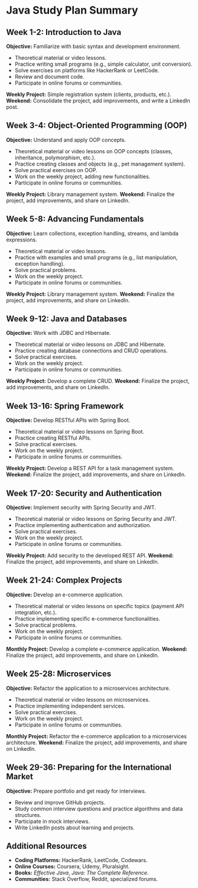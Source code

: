 # Java Study Plan Summary

## Week 1-2: Introduction to Java
**Objective:** Familiarize with basic syntax and development environment.
- Theoretical material or video lessons.
- Practice writing small programs (e.g., simple calculator, unit conversion).
- Solve exercises on platforms like HackerRank or LeetCode.
- Review and document code.
- Participate in online forums or communities.

**Weekly Project:** Simple registration system (clients, products, etc.).
**Weekend:** Consolidate the project, add improvements, and write a LinkedIn post.

## Week 3-4: Object-Oriented Programming (OOP)
**Objective:** Understand and apply OOP concepts.
- Theoretical material or video lessons on OOP concepts (classes, inheritance, polymorphism, etc.).
- Practice creating classes and objects (e.g., pet management system).
- Solve practical exercises on OOP.
- Work on the weekly project, adding new functionalities.
- Participate in online forums or communities.

**Weekly Project:** Library management system.
**Weekend:** Finalize the project, add improvements, and share on LinkedIn.

## Week 5-8: Advancing Fundamentals
**Objective:** Learn collections, exception handling, streams, and lambda expressions.
- Theoretical material or video lessons.
- Practice with examples and small programs (e.g., list manipulation, exception handling).
- Solve practical problems.
- Work on the weekly project.
- Participate in online forums or communities.

**Weekly Project:** Library management system.
**Weekend:** Finalize the project, add improvements, and share on LinkedIn.

## Week 9-12: Java and Databases
**Objective:** Work with JDBC and Hibernate.
- Theoretical material or video lessons on JDBC and Hibernate.
- Practice creating database connections and CRUD operations.
- Solve practical exercises.
- Work on the weekly project.
- Participate in online forums or communities.

**Weekly Project:** Develop a complete CRUD.
**Weekend:** Finalize the project, add improvements, and share on LinkedIn.

## Week 13-16: Spring Framework
**Objective:** Develop RESTful APIs with Spring Boot.
- Theoretical material or video lessons on Spring Boot.
- Practice creating RESTful APIs.
- Solve practical exercises.
- Work on the weekly project.
- Participate in online forums or communities.

**Weekly Project:** Develop a REST API for a task management system.
**Weekend:** Finalize the project, add improvements, and share on LinkedIn.

## Week 17-20: Security and Authentication
**Objective:** Implement security with Spring Security and JWT.
- Theoretical material or video lessons on Spring Security and JWT.
- Practice implementing authentication and authorization.
- Solve practical exercises.
- Work on the weekly project.
- Participate in online forums or communities.

**Weekly Project:** Add security to the developed REST API.
**Weekend:** Finalize the project, add improvements, and share on LinkedIn.

## Week 21-24: Complex Projects
**Objective:** Develop an e-commerce application.
- Theoretical material or video lessons on specific topics (payment API integration, etc.).
- Practice implementing specific e-commerce functionalities.
- Solve practical problems.
- Work on the weekly project.
- Participate in online forums or communities.

**Monthly Project:** Develop a complete e-commerce application.
**Weekend:** Finalize the project, add improvements, and share on LinkedIn.

## Week 25-28: Microservices
**Objective:** Refactor the application to a microservices architecture.
- Theoretical material or video lessons on microservices.
- Practice implementing independent services.
- Solve practical exercises.
- Work on the weekly project.
- Participate in online forums or communities.

**Monthly Project:** Refactor the e-commerce application to a microservices architecture.
**Weekend:** Finalize the project, add improvements, and share on LinkedIn.

## Week 29-36: Preparing for the International Market
**Objective:** Prepare portfolio and get ready for interviews.
- Review and improve GitHub projects.
- Study common interview questions and practice algorithms and data structures.
- Participate in mock interviews.
- Write LinkedIn posts about learning and projects.

## Additional Resources
- **Coding Platforms:** HackerRank, LeetCode, Codewars.
- **Online Courses:** Coursera, Udemy, Pluralsight.
- **Books:** *Effective Java*, *Java: The Complete Reference*.
- **Communities:** Stack Overflow, Reddit, specialized forums.
